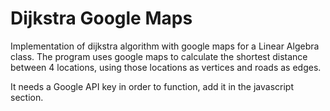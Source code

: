 # Dijkstra Google Maps

Implementation of dijkstra algorithm with google maps for a Linear Algebra class.
The program uses google maps to calculate the shortest distance between 4 locations, using those locations as vertices and roads as edges.

It needs a Google API key in order to function, add it in the javascript section.
